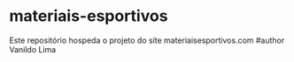 # materiais-esportivos
Este repositório hospeda o projeto do site materiaisesportivos.com
#author Vanildo Lima
